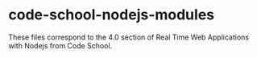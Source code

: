 # code-school-nodejs-modules
These files correspond to the 4.0 section of Real Time Web Applications with Nodejs from Code School.
